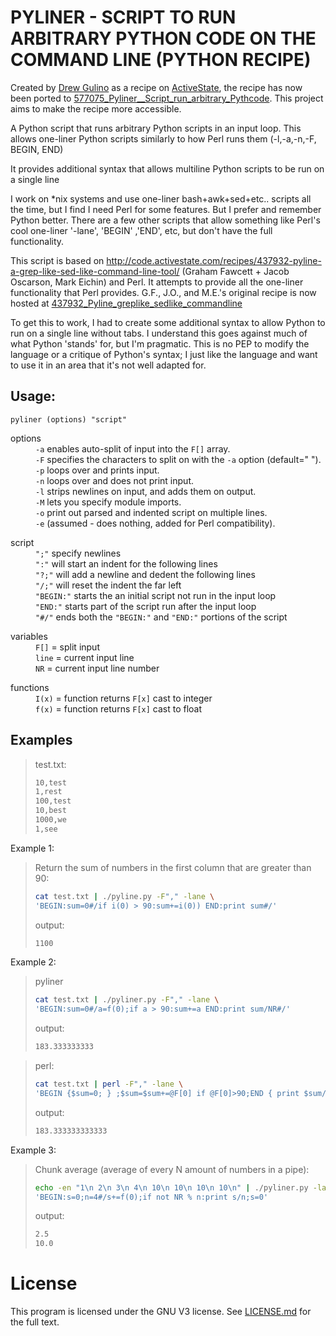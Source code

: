PYLINER - SCRIPT TO RUN ARBITRARY PYTHON CODE ON THE COMMAND LINE (PYTHON RECIPE)
=================================================================================

Created by [Drew Gulino](http://code.activestate.com/recipes/577075-pyliner-script-to-run-arbitrary-python-code-on-the/) as a recipe on [ActiveState](http://code.activestate.com/recipes/577075-pyliner-script-to-run-arbitrary-python-code-on-the/), the recipe has now been ported to [577075_Pyliner__Script_run_arbitrary_Pythcode](https://github.com/ActiveState/code/tree/master/recipes/Python/577075_Pyliner__Script_run_arbitrary_Pythcode). This project aims to make the recipe more accessible.

A Python script that runs arbitrary Python scripts in an input loop. This allows one-liner Python scripts similarly to how Perl runs them (-l,-a,-n,-F, BEGIN, END)

It provides additional syntax that allows multiline Python scripts to be run on a single line

I work on *nix systems and use one-liner bash+awk+sed+etc.. scripts all the time, but I find I need Perl for some features. But I prefer and remember Python better. There are a few other scripts that allow something like Perl's cool one-liner '-lane', 'BEGIN' ,'END', etc, but don't have the full functionality.

This script is based on http://code.activestate.com/recipes/437932-pyline-a-grep-like-sed-like-command-line-tool/ (Graham Fawcett + Jacob Oscarson, Mark Eichin) and Perl. It attempts to provide all the one-liner functionality that Perl provides. G.F., J.O., and M.E.'s original recipe is now hosted at [437932_Pyline_greplike_sedlike_commandline](https://github.com/ActiveState/code/tree/master/recipes/Python/437932_Pyline_greplike_sedlike_commandline/)

To get this to work, I had to create some additional syntax to allow Python to run on a single line without tabs. I understand this goes against much of what Python 'stands' for, but I'm pragmatic. This is no PEP to modify the language or a critique of Python's syntax; I just like the language and want to use it in an area that it's not well adapted for.

Usage:
------

`pyliner (options) "script"`

  <dl>
    <dt>options</dt>
    <dd><code>-a</code> enables auto-split of input into the <code>F[]</code> array.</dd>
    <dd><code>-F</code> specifies the characters to split on with the <code>-a</code> option (default=" ").</dd>
    <dd><code>-p</code> loops over and prints input.</dd>
    <dd><code>-n</code> loops over and does not print input.</dd>
    <dd><code>-l</code> strips newlines on input, and adds them on output.</dd>
    <dd><code>-M</code> lets you specify module imports.</dd>
    <dd><code>-o</code> print out parsed and indented script on multiple lines.</dd>
    <dd><code>-e</code> (assumed - does nothing, added for Perl compatibility).</dd>
  </dl>
  
  <dl>
    <dt>script</dt>
    <dd><code>";"</code> specify newlines</dd>
    <dd><code>":"</code> will start an indent for the following lines</dd>
    <dd><code>"?;"</code> will add a newline and dedent the following lines</dd>
    <dd><code>"/;"</code> will reset the indent the far left</dd>
    <dd><code>"BEGIN:"</code> starts the an initial script not run in the input loop</dd>
    <dd><code>"END:"</code> starts part of the script run after the input loop</dd>
    <dd><code>"#/"</code> ends both the <code>"BEGIN:"</code> and <code>"END:"</code> portions of the script</dd>
  </dl>

  <dl>
    <dt>variables</dt>
    <dd><code>F[]</code>  = split input</dd>
    <dd><code>line</code> = current input line</dd>
    <dd><code>NR</code>   = current input line number</dd>
  </dl>

  <dl>
    <dt>functions</dt>
    <dd><code>I(x)</code> = function returns <code>F[x]</code> cast to integer</dd>
    <dd><code>f(x)</code> = function returns <code>F[x]</code> cast to float</dd>
  </dl>

Examples
--------

>test.txt:
>```bash
>10,test
>1,rest
>100,test
>10,best
>1000,we
>1,see
>```

Example 1:

>Return the sum of numbers in the first column that are greater than 90:
>```bash
>cat test.txt | ./pyline.py -F"," -lane \
>'BEGIN:sum=0#/if i(0) > 90:sum+=i(0)) END:print sum#/'
>```
>output:
>```bash
>1100
>```

Example 2:

>pyliner
>```bash
>cat test.txt | ./pyliner.py -F"," -lane \
>'BEGIN:sum=0#/a=f(0);if a > 90:sum+=a END:print sum/NR#/'
>```
>output:
>```bash
>183.333333333
>```

>perl:
>```bash
>cat test.txt | perl -F"," -lane \
>'BEGIN {$sum=0; } ;$sum=$sum+=@F[0] if @F[0]>90;END { print $sum/$.; }'
>```
>output:
>```bash
>183.333333333333
>```

Example 3:

>Chunk average (average of every N amount of numbers in a pipe):
>```bash
>echo -en "1\n 2\n 3\n 4\n 10\n 10\n 10\n 10\n" | ./pyliner.py -lane -F"," \
>'BEGIN:s=0;n=4#/s+=f(0);if not NR % n:print s/n;s=0'
>```
>output:
>```bash
>2.5
>10.0
>```

License
=======

This program is licensed  under the GNU V3 license. See [LICENSE.md](LICENSE.md) for the full text.

